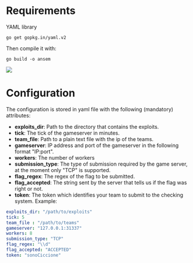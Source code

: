 # Requirements
YAML library
```
go get gopkg.in/yaml.v2
```
Then compile it with:
```
go build -o ansem 
```

![](https://github.com/PeterParser/Ansem/workflows/Go/badge.svg)

# Configuration
The configuration is stored in yaml file with the following (mandatory) attributes:
* **exploits_dir**: Path to the directory that contains the exploits.
* **tick**: The tick of the gameserver in minutes.
* **team_file**: Path to a plain text file with the ip of the teams.
* **gameserver**: IP address and port of the gameserver in the following format "IP:port".
* **workers**: The number of workers
* **submission_type**: The type of submission required by the game server, at the moment only "TCP" is supported.
* **flag_regex**: The regex of the flag to be submitted.
* **flag_accepted**: The string sent by the server that tells us if the flag was right or not.
* **token**: The token which identifies your team to submit to the checking system.
Example:
```yaml
exploits_dir: "/path/to/exploits"
tick: 5
team_file : "/path/to/teams"
gameserver: "127.0.0.1:31337"
workers: 8
submission_type: "TCP"
flag_regex: "\\d"
flag_accepted: "ACCEPTED"
token: "sonoCiccione"
```
